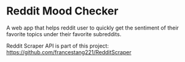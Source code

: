# Reddit Mood Checker

A web app that helps reddit user to quickly get the sentiment of their favorite topics under their favorite subreddits.

Reddit Scraper API is part of this project: https://github.com/francestang221/RedditScraper
